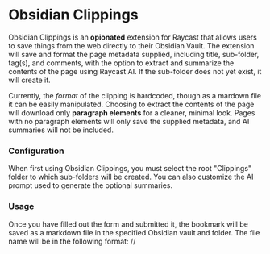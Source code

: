 # Obsidian Clippings 

Obsidian Clippings is an **opionated** extension for Raycast that allows users to save things from the web directly to their Obsidian Vault. The extension will save and format the page metadata supplied, including title, sub-folder, tag(s), and comments, with the option to extract and summarize the contents of the page using Raycast AI. If the sub-folder does not yet exist, it will create it. 

Currently, the _format_ of the clipping is hardcoded, though as a mardown file it can be easily manipulated. Choosing to extract the contents of the page will download only **paragraph elements** for a cleaner, minimal look. Pages with no paragraph elements will only save the supplied metadata, and AI summaries will not be included.

### Configuration

When first using Obsidian Clippings, you must select the root "Clippings" folder to which sub-folders will be created. You can also customize the AI prompt used to generate the optional summaries. 

### Usage

Once you have filled out the form and submitted it, the bookmark will be saved as a markdown file in the specified Obsidian vault and folder. The file name will be in the following format:
<Vault><Root>/<Sub-Folder>/<Title>.md. Clippings are saved in the background.

Raycast AI has a limit on the amount of tokens that can be used to request a summary. If the page exceeds this threshold it will _not_ be summarized. While there are workarounds to this that can be built, the resulting summaries take **significantly** longer (20-30s+) to create.

### Actions

The extension includes the following actions:
    * **Create Obsidian Bookmark:** Submits the form and creates a new clipping in Obsidian.
    * **Open Extension Preferences:** Opens the extension preferences.
    * **Adjust AI Prompt:** Allows you to adjust the AI prompt.

### Screenshots

![Clipping Form](./metadata/obs-clippings-form.png)
![Formatted Clipping in Obsidian](./assets/obs-clippings-output.png)
